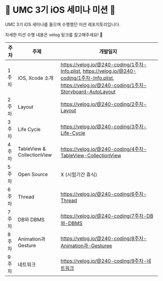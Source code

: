 # 💚 UMC 3기 iOS 세미나 미션 💚
UMC 3기 iOS 세미나를 들으며 수행했던 미션 레포지토리입니다.

자세한 미션 수행 내용은 velog 링크를 참고해주세요! 🥰

| 주차 | 주제 | 개발일지 |
| --- | --- | --- |
| 1주차 | iOS, Xcode 소개 | https://velog.io/@240-coding/1주차-Info.plist, https://velog.io/@240-coding/1주차-Info.plist, https://velog.io/@240-coding/1주차-Storyboard-AutoLayout |
| 2주차 | Layout | https://velog.io/@240-coding/2주차-Layout |
| 3주차 | Life Cycle | https://velog.io/@240-coding/3주차-Life-Cycle |
| 4주차 | TableView & CollectionView | https://velog.io/@240-coding/4주차-TableView-CollectionView |
| 5주차 | Open Source | X (시험기간 휴식) |
| 6주차 | Thread | https://velog.io/@240-coding/6주차-Thread |
| 7주차 | DB와 DBMS | https://velog.io/@240-coding/7주차-DB와-DBMS |
| 8주차 | Animation과 Gesture | https://velog.io/@240-coding/8주차-Animation과-Gesturee |
| 9주차 | 네트워크 | https://velog.io/@240-coding/9주차-네트워크 |
